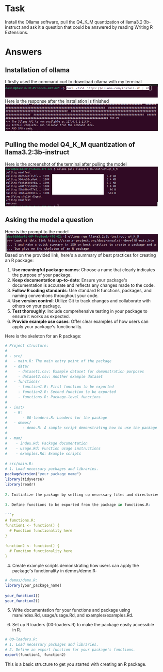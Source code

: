 # **Task** 
Install the Ollama software, pull the Q4_K_M quantization of llama3.2:3b-instruct and ask it a question that could be answered by reading Writing R Extensions.

# **Answers**

## Installation of ollama
I firstly used the command curl to download ollama with my terminal
![installation of ollama](ollama_installation.png)
Here is the response after the installation is finished
![installation finished](ollama_installation_completed.png)

## Pulling the model Q4_K_M quantization of llama3.2:3b-instruct
Here is the screenshot of the terminal after pulling the model
![llama model](pulling_model.png)

## Asking the model a question
Here is the prompt to the model
![Prompt](model_response.png)
Based on the provided link, here's a summary of best practices for 
creating an R package:

1. **Use meaningful package names**: Choose a name that clearly indicates 
the purpose of your package.
2. **Keep documentation up-to-date**: Ensure your package's documentation 
is accurate and reflects any changes made to the code.
3. **Follow R coding standards**: Use standard R functions, packages, and 
naming conventions throughout your code.
4. **Use version control**: Utilize Git to track changes and collaborate 
with others on your package.
5. **Test thoroughly**: Include comprehensive testing in your package to 
ensure it works as expected.
6. **Provide example use cases**: Offer clear examples of how users can 
apply your package's functionality.

Here is the skeleton for an R package:

```r
# Project structure:
#
# - src/
#   - main.R: The main entry point of the package
#   - data/
#     - dataset1.csv: Example dataset for demonstration purposes
#     - dataset2.csv: Another example dataset
#   - functions/
#     - function1.R: First function to be exported
#     - function2.R: Second function to be exported
#     - functions.R: Package-level functions
#
# - inst/
#   - R:
#       - 00-loaders.R: Loaders for the package
#   - demos/
#       - demo.R: A sample script demonstrating how to use the package
#
# - man/
#    - index.Rd: Package documentation
#    - usage.Rd: Function usage instructions
#    - examples.Rd: Example scripts

# src/main.R:
# 1. Load necessary packages and libraries.
packageVersion("your_package_name")
library(tidyverse)
library(readr)

2. Initialize the package by setting up necessary files and directories.

3. Define functions to be exported from the package in functions.R:

```r
# functions.R:
function1 <- function() {
  # Function functionality here
}

function2 <- function() {
  # Function functionality here
}
```

4. Create example scripts demonstrating how users can apply the package's 
functionality in demos/demo.R:

```r
# demos/demo.R:
library(your_package_name)

your_function1()
your_function2()
```

5. Write documentation for your functions and package using man/index.Rd, 
usage/usage.Rd, and examples/examples.Rd.

6. Set up R loaders (00-loaders.R) to make the package easily accessible 
in R.

```r
# 00-loaders.R:
# 1. Load necessary packages and libraries.
# 2. Define an export function for your package's functions.
export(function1, function2)
```

This is a basic structure to get you started with creating an R package.


